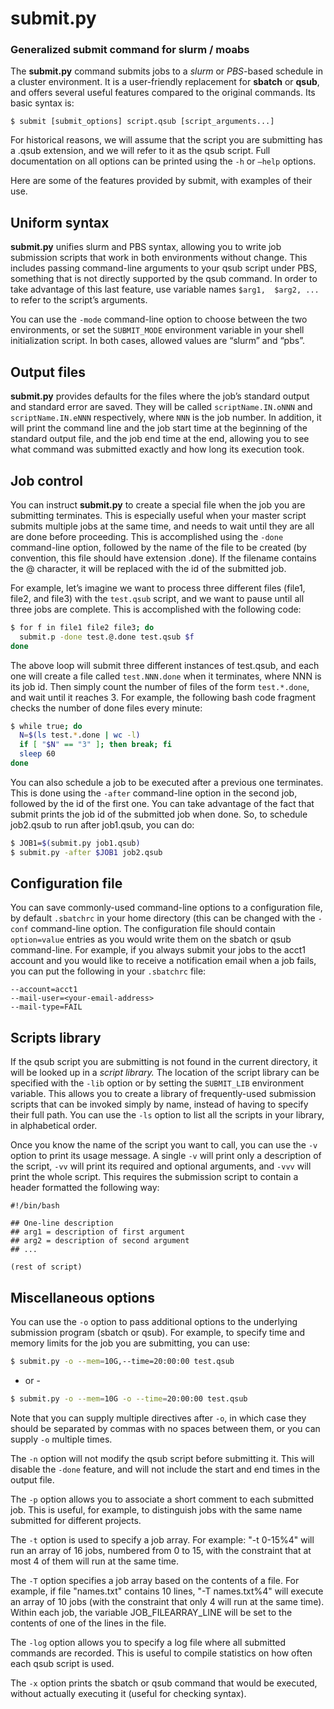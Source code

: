 # submit.py
### Generalized submit command for slurm / moabs

The **submit.py** command submits jobs to a *slurm* or *PBS*-based schedule in a cluster environment. It is a 
user-friendly replacement for **sbatch** or **qsub**, and offers several useful features 
compared to the original commands. Its basic syntax is:

```
$ submit [submit_options] script.qsub [script_arguments...]
```

For historical reasons, we will assume that the script you are submitting has a .qsub extension, 
and we will refer to it as the qsub script. Full documentation on all options can be printed using
the `-h` or `–help` options.

Here are some of the features provided by submit, with examples of their use.

## Uniform syntax

**submit.py** unifies slurm and PBS syntax, allowing you to write job submission scripts that work 
in both environments without change. This includes passing command-line arguments to your qsub 
script under PBS, something that is not directly supported by the qsub command. In order to 
take advantage of this last feature, use variable names `$arg1,  $arg2, ...` to refer to the script’s arguments.

You can use the `-mode` command-line option to choose between the two environments, or set the `SUBMIT_MODE` 
environment variable in your shell initialization script. In both cases, allowed values are “slurm” and “pbs”.

## Output files

**submit.py** provides defaults for the files where the job’s standard output and standard error are saved. 
They will be called `scriptName.IN.oNNN` and `scriptName.IN.eNNN` respectively, where `NNN` is the job number. 
In addition, it will print the command line and the job start time at the beginning of the standard output file,
and the job end time at the end, allowing you to see what command was submitted exactly and how long its execution took.

## Job control

You can instruct **submit.py** to create a special file when the job you are submitting terminates. This is 
especially useful when your master script submits multiple jobs at the same time, and needs to wait until 
they are all are done before proceeding.  This is accomplished using the `-done` command-line option, followed 
by the name of the file to be created (by convention, this file should have extension .done). If the filename 
contains the @ character, it will be replaced with the id of the submitted job.

For example, let’s imagine we want to process three different files (file1, file2, and file3) with the `test.qsub` 
script, and we want to pause until all three jobs are complete. This is accomplished with the following code:

```bash
$ for f in file1 file2 file3; do
  submit.p -done test.@.done test.qsub $f
done
```

The above loop will submit three different instances of test.qsub, and each one will create a file called `test.NNN.done` 
when it terminates, where NNN is its job id. Then simply count the number of files of the form `test.*.done`, and wait until it reaches 3. For example, the following bash code fragment checks the number of done files every minute:

```bash
$ while true; do
  N=$(ls test.*.done | wc -l)
  if [ "$N" == "3" ]; then break; fi
  sleep 60
done
```

You can also schedule a job to be executed after a previous one terminates. This is done using the `-after` 
command-line option in the second job, followed by the id of the first one. You can take advantage of the 
fact that submit prints the job id of the submitted job when done. So, to schedule job2.qsub to run after 
job1.qsub, you can do:

```bash
$ JOB1=$(submit.py job1.qsub)
$ submit.py -after $JOB1 job2.qsub
```

## Configuration file

You can save commonly-used command-line options to a configuration file, by default `.sbatchrc` in your home 
directory (this can be changed with the `-conf` command-line option. The configuration file should contain 
`option=value` entries as you would write them on the sbatch or qsub command-line. For example, if you always 
submit your jobs to the acct1 account and you would like to receive a notification email when a job fails, 
you can put the following in your `.sbatchrc` file:

```
--account=acct1
--mail-user=<your-email-address>
--mail-type=FAIL
```

## Scripts library

If the qsub script you are submitting is not found in the current directory, it will be looked up in a
*script library.* The location of the script library can be specified with the `-lib` option or by 
setting the `SUBMIT_LIB` environment variable. This allows you to create a library of frequently-used
submission scripts that can be invoked simply by name, instead of having to specify their full path. 
You can use the `-ls` option to list all the scripts in your library, in alphabetical order.

Once you know the name of the script you want to call, you can use the `-v` option to print its usage 
message. A single `-v` will print only a description of the script, `-vv` will print its required and 
optional arguments, and `-vvv` will print the whole script. This requires the submission script to contain
a header formatted the following way:

```
#!/bin/bash

## One-line description
## arg1 = description of first argument
## arg2 = description of second argument
## ...

(rest of script)
```

## Miscellaneous options

You can use the `-o` option to pass additional options to the underlying submission program (sbatch or qsub). For example, to specify time and memory limits for the job you are submitting, you can use:

```bash
$ submit.py -o --mem=10G,--time=20:00:00 test.qsub
```

- or -

```bash
$ submit.py -o --mem=10G -o --time=20:00:00 test.qsub
```

Note that you can supply multiple directives after `-o`, in which case they should be separated by commas with no 
spaces between them, or you can supply `-o` multiple times.

The `-n` option will not modify the qsub script before submitting it. This will disable the `-done` feature, and 
will not include the start and end times in the output file.

The `-p` option allows you to associate a short comment to each submitted job. This is useful, for example, to 
distinguish jobs with the same name submitted for different projects.

The `-t` option is used to specify a job array. For example: "-t 0-15%4" will run an array of 16 jobs, numbered from
0 to 15, with the constraint that at most 4 of them will run at the same time.

The `-T` option specifies a job array based on the contents of a file. For example, if file "names.txt" contains 10
lines, "-T names.txt%4" will execute an array of 10 jobs (with the constraint that only 4 will run at the same time).
Within each job, the variable JOB_FILEARRAY_LINE will be set to the contents of one of the lines in the file.

The `-log` option allows you to specify a log file where all submitted commands are recorded. This is useful to 
compile statistics on how often each qsub script is used.

The `-x` option prints the sbatch or qsub command that would be executed, without actually executing it (useful 
for checking syntax).

 
